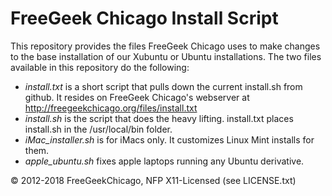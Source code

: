 # FreeGeek Chicago Install Script

This repository provides the files
FreeGeek Chicago uses
to make changes to the base installation of
our Xubuntu or Ubuntu installations.
The two files available in this repository do the following:

<!--
	Use <i> instead of <em> or <strong> because 
	these are technical names. They will still be italicized.
	Ideally we'd use <dfn> but GitHub-flavored Markdown
	doesn't support it.
-->
- <i>install.txt</i> is a short script
that pulls down the current install.sh from github.
It resides on FreeGeek Chicago's webserver
at http://freegeekchicago.org/files/install.txt
- <i>install.sh</i> is the script that does the heavy lifting.
install.txt places install.sh in the /usr/local/bin folder.
- <i>iMac_installer.sh</i> is for iMacs only.
It customizes Linux Mint installs for them.
- <i>apple_ubuntu.sh</i> fixes apple laptops
running any Ubuntu derivative.

© 2012-2018 FreeGeekChicago, NFP
X11-Licensed (see LICENSE.txt)

